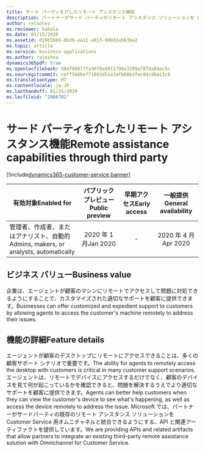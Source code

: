 ```yaml
---
title: サード パーティを介したリモート アシスタンス機能
description: パートナーがサード パーティのリモート アシスタンス ソリューションを Customer Service 用オムニチャネルに統合できるようにするフレームワーク。
author: relnotes
ms.reviewer: kabala
ms.date: 01/15/2020
ms.assetid: d19b5b65-8b36-ea11-a813-000d3a563be2
ms.topic: article
ms.service: business-applications
ms.author: rajeshna
dynamics365pdf: true
ms.openlocfilehash: 50df60077fa36f6e8911796e3399a787da04ec5c
ms.sourcegitcommit: ceff5b6bef71093d51a3afb60b3fecd4cd8a11c8
ms.translationtype: HT
ms.contentlocale: ja-JP
ms.lasthandoff: 01/25/2020
ms.locfileid: "2986781"
---
```

# <a name="remote-assistance-capabilities-through-third-party"></a><span data-ttu-id="88354-103">サード パーティを介したリモート アシスタンス機能</span><span class="sxs-lookup"><span data-stu-id="88354-103">Remote assistance capabilities through third party</span></span>
[!include[dynamics365-customer-service banner](../includes/dynamics365-customer-service.md)]

| <span data-ttu-id="88354-104">有効対象</span><span class="sxs-lookup"><span data-stu-id="88354-104">Enabled for</span></span>    |  <span data-ttu-id="88354-105">パブリック プレビュー</span><span class="sxs-lookup"><span data-stu-id="88354-105">Public preview</span></span> | <span data-ttu-id="88354-106">早期アクセス</span><span class="sxs-lookup"><span data-stu-id="88354-106">Early access</span></span> | <span data-ttu-id="88354-107">一般提供</span><span class="sxs-lookup"><span data-stu-id="88354-107">General availability</span></span> | 
| ---------- | :----------: |:----------: |:----------: |
|<span data-ttu-id="88354-108">管理者、作成者、またはアナリスト、自動的</span><span class="sxs-lookup"><span data-stu-id="88354-108">Admins, makers, or analysts, automatically</span></span>|<span data-ttu-id="88354-109">2020 年 1 月</span><span class="sxs-lookup"><span data-stu-id="88354-109">Jan 2020</span></span>|-| <span data-ttu-id="88354-110">2020 年 4 月</span><span class="sxs-lookup"><span data-stu-id="88354-110">Apr 2020</span></span>|


## <a name="business-value"></a><span data-ttu-id="88354-111">ビジネス バリュー</span><span class="sxs-lookup"><span data-stu-id="88354-111">Business value</span></span>
<!-- bv start -->
<span data-ttu-id="88354-112">企業は、エージェントが顧客のマシンにリモートでアクセスして問題に対処できるようにすることで、カスタマイズされた適切なサポートを顧客に提供できます。</span><span class="sxs-lookup"><span data-stu-id="88354-112">Businesses can offer customized and expedient support to customers by allowing agents to access the customer's machine remotely to address their issues.</span></span>
<!-- bv end -->



## <a name="feature-details"></a><span data-ttu-id="88354-113">機能の詳細</span><span class="sxs-lookup"><span data-stu-id="88354-113">Feature details</span></span>
<!--feature detail start -->
<span data-ttu-id="88354-114">エージェントが顧客のデスクトップにリモートにアクセスできることは、多くの顧客サポート シナリオで重要です。</span><span class="sxs-lookup"><span data-stu-id="88354-114">The ability for agents to remotely access the desktop with customers is critical in many customer support scenarios.</span></span> <span data-ttu-id="88354-115">エージェントは、リモートでデバイスにアクセスするだけでなく、顧客のデバイスを見て何が起こっているかを確認できると、問題を解決するうえでより適切なサポートを顧客に提供できます。</span><span class="sxs-lookup"><span data-stu-id="88354-115">Agents can better help customers when they can view the customer's device to see what's happening, as well as access the device remotely to address the issue.</span></span> <span data-ttu-id="88354-116">Microsoft では、パートナーがサードパーティの既存のリモート アシスタンス ソリューションを Customer Service 用オムニチャネルと統合できるようにする、API と関連アーティファクトを提供しています。</span><span class="sxs-lookup"><span data-stu-id="88354-116">We are providing APIs and related artifacts that allow partners to integrate an existing third-party remote assistance solution with Omnichannel for Customer Service.</span></span>
<!--feature detail end -->









